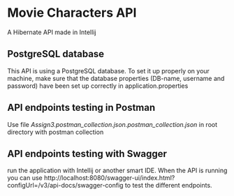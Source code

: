 # Movie Characters API

A Hibernate API made in Intellij

## PostgreSQL database
This API is using a PostgreSQL database. To set it up properly on your machine, make sure that the database properties 
(DB-name, username and password) have been set up correctly in application.properties

## API endpoints testing in Postman
Use file *Assign3.postman_collection.json.postman_collection.json* in root directory with postman collection

## API endpoints testing with Swagger
run the application with Intellij or another smart IDE. When the API is running you can use 
http://localhost:8080/swagger-ui/index.html?configUrl=/v3/api-docs/swagger-config
to test the different endpoints.